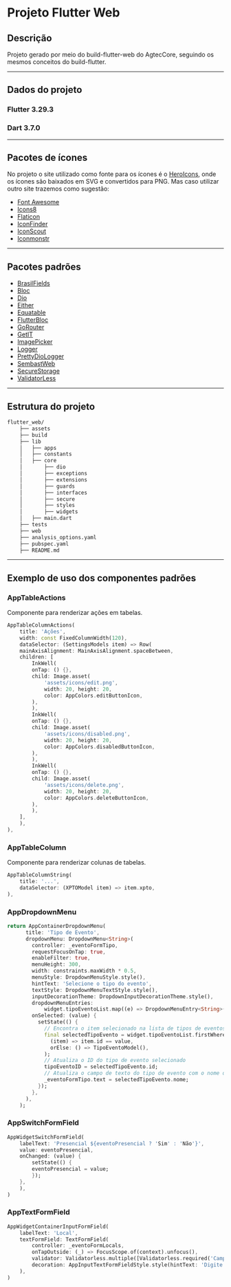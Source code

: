 # Projeto Flutter Web

## Descrição

Projeto gerado por meio do build-flutter-web do AgtecCore, seguindo os mesmos
conceitos do build-flutter. 

-----

## Dados do projeto
### Flutter 3.29.3
### Dart 3.7.0

----- 

## Pacotes de ícones 

No projeto o site utilizado como fonte para os ícones é o [HeroIcons](https://heroicons.com/), onde os ícones são baixados em SVG e convertidos para PNG. Mas caso utilizar outro site trazemos como
sugestão:

- [Font Awesome](https://fontawesome.com/)
- [Icons8](https://icons8.com/icons)
- [Flaticon](https://www.flaticon.com/)
- [IconFinder](https://www.iconfinder.com/)
- [IconScout](https://iconscout.com/)
- [Iconmonstr](https://iconmonstr.com/)

-----

## Pacotes padrões 

- [BrasilFields](https://pub.dev/packages/brasil_fields)
- [Bloc](https://pub.dev/packages/bloc)
- [Dio](https://pub.dev/packages/dio)
- [Either](https://pub.dev/packages/either_dart)
- [Equatable](https://pub.dev/packages/equatable)
- [FlutterBloc](https://pub.dev/packages/flutter_bloc)
- [GoRouter](https://pub.dev/packages/go_router)
- [GetIT](https://pub.dev/packages/get_it)
- [ImagePicker](https://pub.dev/packages/image_picker)
- [Logger](https://pub.dev/packages/logger)
- [PrettyDioLogger](https://pub.dev/packages/pretty_dio_logger)
- [SembastWeb](https://pub.dev/packages/sembast_web)
- [SecureStorage](https://pub.dev/packages/flutter_secure_storage)
- [ValidatorLess](https://pub.dev/packages/validatorless)

------

## Estrutura do projeto

```bash
flutter_web/
    ├── assets
    ├── build
    ├── lib
    │   ├── apps
    │   ├── constants
    │   ├── core
    │       ├── dio
    │       ├── exceptions
    │       ├── extensions
    │       ├── guards
    │       ├── interfaces
    │       ├── secure
    │       ├── styles
    │       ├── widgets
    │   ├── main.dart
    ├── tests
    ├── web
    ├── analysis_options.yaml
    ├── pubspec.yaml
    ├── README.md
```

----- 

## Exemplo de uso dos componentes padrões

### AppTableActions
Componente para renderizar ações em tabelas.
```dart
AppTableColumnActions(
    title: 'Ações',
    width: const FixedColumnWidth(120),
    dataSelector: (SettingsModels item) => Row(
    mainAxisAlignment: MainAxisAlignment.spaceBetween,
    children: [
        InkWell(
        onTap: () {},
        child: Image.asset(
            'assets/icons/edit.png',
            width: 20, height: 20,
            color: AppColors.editButtonIcon,
        ),
        ),
        InkWell(
        onTap: () {},
        child: Image.asset(
            'assets/icons/disabled.png',
            width: 20, height: 20,
            color: AppColors.disabledButtonIcon,
        ),
        ),
        InkWell(
        onTap: () {},
        child: Image.asset(
            'assets/icons/delete.png',
            width: 20, height: 20,
            color: AppColors.deleteButtonIcon,
        ),
        ),
    ],
    ),
),
```

### AppTableColumn
Componente para renderizar colunas de tabelas.
```dart
AppTableColumnString(
    title: '...',
    dataSelector: (XPTOModel item) => item.xpto,
),
```

### AppDropdownMenu
```dart
return AppContainerDropdownMenu(
      title: 'Tipo de Evento',
      dropdownMenu: DropdownMenu<String>(
        controller: _eventoFormTipo,
        requestFocusOnTap: true,
        enableFilter: true,
        menuHeight: 300,
        width: constraints.maxWidth * 0.5,
        menuStyle: DropdownMenuStyle.style(),
        hintText: 'Selecione o tipo do evento',
        textStyle: DropdownMenuTextStyle.style(),
        inputDecorationTheme: DropdownInputDecorationTheme.style(),
        dropdownMenuEntries:
            widget.tipoEventoList.map((e) => DropdownMenuEntry<String>(value: e.id, label: e.nome)).toList(),
        onSelected: (value) {
          setState(() {
            // Encontra o item selecionado na lista de tipos de eventos
            final selectedTipoEvento = widget.tipoEventoList.firstWhere(
              (item) => item.id == value,
              orElse: () => TipoEventoModel(),
            );
            // Atualiza o ID do tipo de evento selecionado
            tipoEventoID = selectedTipoEvento.id;
            // Atualiza o campo de texto do tipo de evento com o nome do tipo selecionado
            _eventoFormTipo.text = selectedTipoEvento.nome;
          });
        },
      ),
    );
```

### AppSwitchFormField
```dart
AppWidgetSwitchFormField(
    labelText: 'Presencial ${eventoPresencial ? 'Sim' : 'Não'}',
    value: eventoPresencial,
    onChanged: (value) {
        setState(() {
        eventoPresencial = value;
        });
    },
    ),
)
```

### AppTextFormField
```dart
AppWidgetContainerInputFormField(
    labelText: 'Local',
    textFormField: TextFormField(
        controller: _eventoFormLocals,
        onTapOutside: (_) => FocusScope.of(context).unfocus(),
        validator: Validatorless.multiple([Validatorless.required('Campo obrigatório')]),
        decoration: AppInputTextFormFieldStyle.style(hintText: 'Digite o Local'),
    ),
)
```
